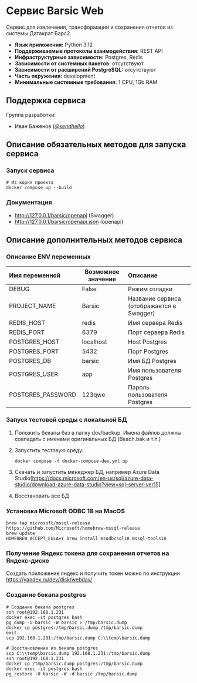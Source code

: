 # Сервис Barsic Web

Сервис для извлечения, трансформации и сохранения отчетов из системы Датакрат Барс2.

* **Язык приложения:** Python 3.12
* **Поддерживаемые протоколы взаимодействия:** REST API
* **Инфраструктурные зависимости:** Postgres, Redis
* **Зависимости от системных пакетов:** отсутствуют
* **Зависимости от расширений PostgreSQL:** отсутствуют
* **Часть окружения:** development
* **Минимальные системные требования:** 1 CPU, 1Gb RAM

## Поддержка сервиса

Группа разработки:

* Иван Баженов (*[@sendhello](https://github.com/sendhello)*)

## Описание обязательных методов для запуска сервиса

### Запуск сервиса
```commandline
# Из корня проекта
docker compose up --build
```

### Документация
* http://127.0.0.1/barsic/openapi (Swagger)
* http://127.0.0.1/barsic/openapi.json (openapi)

## Описание дополнительных методов сервиса

### Описание ENV переменных

| Имя переменной           | Возможное значение                         | Описание                                                                                |
|:-------------------------|--------------------------------------------|:----------------------------------------------------------------------------------------|
| DEBUG                    | False                                      | Режим отладки                                                                           |
| PROJECT_NAME             | Barsic                                     | Название сервиса (отображается в Swagger)                                               |
| REDIS_HOST               | redis                                      | Имя сервера Redis                                                                       |
| REDIS_PORT               | 6379                                       | Порт сервера Redis                                                                      |
| POSTGRES_HOST            | localhost                                  | Host Postgres                                                                           |
| POSTGRES_PORT            | 5432                                       | Порт Postgres                                                                           |
| POSTGRES_DB              | barsic                                     | Имя БД Postgres                                                                         |
| POSTGRES_USER            | app                                        | Имя пользователя Postgres                                                               |
| POSTGRES_PASSWORD        | 123qwe                                     | Пароль пользователя Postgres                                                            |

### Запуск тестовой среды с локальной БД

1. Положить бекапы баз в папку dev/backup. 
Имена файлов должны совпадать с именами оригинальных БД (Beach.bak и т.п.)

2. Запустить тестовую среду:
    ```commandline
    docker compose -f docker-compose-dev.yml up
    ```

3. Скачать и запустить менеджер БД, 
например Azure Data Studio[https://docs.microsoft.com/en-us/sql/azure-data-studio/download-azure-data-studio?view=sql-server-ver15]

4. Восстановить все БД

### Установка Microsoft ODBC 18 на MacOS
```commandline
brew tap microsoft/mssql-release https://github.com/Microsoft/homebrew-mssql-release
brew update
HOMEBREW_ACCEPT_EULA=Y brew install msodbcsql18 mssql-tools18
```

### Получение Яндекс токена для сохранения отчетов на Яндекс-диске
Создать приложение яндекс и получить токен можно по инструкции https://yandex.ru/dev/disk/webdav/

### Создание бекапа postgres
```commandline
# Создание бекапа postgres
ssh root@192.168.1.231
docker exec -it postgres bash
pg_dump -U barsic -W barsic > /tmp/barsic.dump
docker cp postgres:/tmp/barsic.dump /tmp/barsic.dump
exit
scp 192.168.1.231:/tmp/barsic.dump C:\\temp\barsic.dump 

# Восстановление из бекапа postgres
scp C:\\temp\barsic.dump 192.168.1.231:/tmp/barsic.dump
ssh root@192.168.1.231
docker cp /tmp/barsic.dump postgres:/tmp/barsic.dump
docker exec -it postgres bash
pg_restore -U barsic -W -d barsic /tmp/barsic.dump
```
